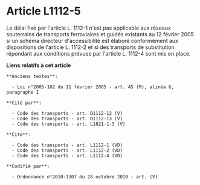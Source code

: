 # Article L1112-5

Le délai fixé par l'article L. 1112-1 n'est pas applicable aux réseaux souterrains de transports ferroviaires et guidés
existants au 12 février 2005 si un schéma directeur d'accessibilité est élaboré conformément aux dispositions de l'article L.
1112-2 et si des transports de substitution répondant aux conditions prévues par l'article L. 1112-4 sont mis en place.

**Liens relatifs à cet article**

	**Anciens textes**:

	  - Loi n°2005-102 du 11 février 2005 - art. 45 (M), alinéa 6, paragraphe I

	**Cité par**:

	  - Code des transports - art. D1112-12 (V)
	  - Code des transports - art. D1112-13 (V)
	  - Code des transports - art. L1821-1-3 (V)

	**Cite**:

	  - Code des transports - art. L1112-1 (VD)
	  - Code des transports - art. L1112-2 (VD)
	  - Code des transports - art. L1112-4 (VD)

	**Codifié par**:

	  - Ordonnance n°2010-1307 du 28 octobre 2010 - art. (V)
